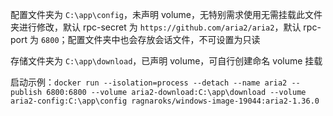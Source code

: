 配置文件夹为 `C:\app\config`，未声明 volume，无特别需求使用无需挂载此文件夹进行修改，默认 rpc-secret 为 `https://github.com/aria2/aria2`，默认 rpc-port 为 `6800`；配置文件夹中也会存放会话文件，不可设置为只读

存储文件夹为 `C:\app\download`，已声明 volume，可自行创建命名 volume 挂载

启动示例：`docker run --isolation=process --detach --name aria2 --publish 6800:6800 --volume aria2-download:C:\app\download --volume aria2-config:C:\app\config ragnaroks/windows-image-19044:aria2-1.36.0`
